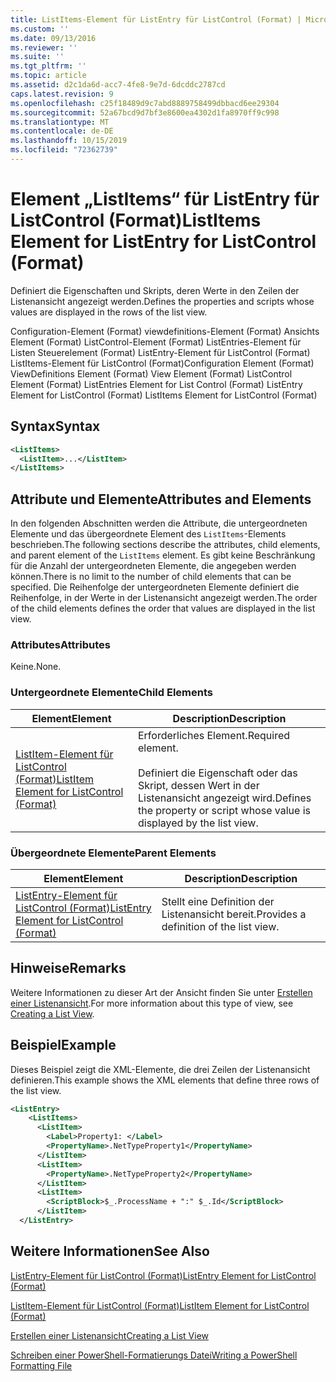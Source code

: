 ```yaml
---
title: ListItems-Element für ListEntry für ListControl (Format) | Microsoft-Dokumentation
ms.custom: ''
ms.date: 09/13/2016
ms.reviewer: ''
ms.suite: ''
ms.tgt_pltfrm: ''
ms.topic: article
ms.assetid: d2c1da6d-acc7-4fe8-9e7d-6dcddc2787cd
caps.latest.revision: 9
ms.openlocfilehash: c25f18489d9c7abd8889758499dbbacd6ee29304
ms.sourcegitcommit: 52a67bcd9d7bf3e8600ea4302d1fa8970ff9c998
ms.translationtype: MT
ms.contentlocale: de-DE
ms.lasthandoff: 10/15/2019
ms.locfileid: "72362739"
---
```

# <a name="listitems-element-for-listentry-for-listcontrol-format"></a><span data-ttu-id="fc90f-102">Element „ListItems“ für ListEntry für ListControl (Format)</span><span class="sxs-lookup"><span data-stu-id="fc90f-102">ListItems Element for ListEntry for ListControl (Format)</span></span>

<span data-ttu-id="fc90f-103">Definiert die Eigenschaften und Skripts, deren Werte in den Zeilen der Listenansicht angezeigt werden.</span><span class="sxs-lookup"><span data-stu-id="fc90f-103">Defines the properties and scripts whose values are displayed in the rows of the list view.</span></span>

<span data-ttu-id="fc90f-104">Configuration-Element (Format) viewdefinitions-Element (Format) Ansichts Element (Format) ListControl-Element (Format) ListEntries-Element für Listen Steuerelement (Format) ListEntry-Element für ListControl (Format) ListItems-Element für ListControl (Format)</span><span class="sxs-lookup"><span data-stu-id="fc90f-104">Configuration Element (Format) ViewDefinitions Element (Format) View Element (Format) ListControl Element (Format) ListEntries Element for List Control (Format) ListEntry Element for ListControl (Format) ListItems Element for ListControl (Format)</span></span>

## <a name="syntax"></a><span data-ttu-id="fc90f-105">Syntax</span><span class="sxs-lookup"><span data-stu-id="fc90f-105">Syntax</span></span>

```xml
<ListItems>
  <ListItem>...</ListItem>
</ListItems>
```

## <a name="attributes-and-elements"></a><span data-ttu-id="fc90f-106">Attribute und Elemente</span><span class="sxs-lookup"><span data-stu-id="fc90f-106">Attributes and Elements</span></span>

<span data-ttu-id="fc90f-107">In den folgenden Abschnitten werden die Attribute, die untergeordneten Elemente und das übergeordnete Element des `ListItems`-Elements beschrieben.</span><span class="sxs-lookup"><span data-stu-id="fc90f-107">The following sections describe the attributes, child elements, and parent element of the `ListItems` element.</span></span> <span data-ttu-id="fc90f-108">Es gibt keine Beschränkung für die Anzahl der untergeordneten Elemente, die angegeben werden können.</span><span class="sxs-lookup"><span data-stu-id="fc90f-108">There is no limit to the number of child elements that can be specified.</span></span> <span data-ttu-id="fc90f-109">Die Reihenfolge der untergeordneten Elemente definiert die Reihenfolge, in der Werte in der Listenansicht angezeigt werden.</span><span class="sxs-lookup"><span data-stu-id="fc90f-109">The order of the child elements defines the order that values are displayed in the list view.</span></span>

### <a name="attributes"></a><span data-ttu-id="fc90f-110">Attributes</span><span class="sxs-lookup"><span data-stu-id="fc90f-110">Attributes</span></span>

<span data-ttu-id="fc90f-111">Keine.</span><span class="sxs-lookup"><span data-stu-id="fc90f-111">None.</span></span>

### <a name="child-elements"></a><span data-ttu-id="fc90f-112">Untergeordnete Elemente</span><span class="sxs-lookup"><span data-stu-id="fc90f-112">Child Elements</span></span>

|<span data-ttu-id="fc90f-113">Element</span><span class="sxs-lookup"><span data-stu-id="fc90f-113">Element</span></span>|<span data-ttu-id="fc90f-114">Description</span><span class="sxs-lookup"><span data-stu-id="fc90f-114">Description</span></span>|
|-------------|-----------------|
|[<span data-ttu-id="fc90f-115">ListItem-Element für ListControl (Format)</span><span class="sxs-lookup"><span data-stu-id="fc90f-115">ListItem Element for ListControl (Format)</span></span>](./listitem-element-for-listitems-for-listcontrol-format.md)|<span data-ttu-id="fc90f-116">Erforderliches Element.</span><span class="sxs-lookup"><span data-stu-id="fc90f-116">Required element.</span></span><br /><br /> <span data-ttu-id="fc90f-117">Definiert die Eigenschaft oder das Skript, dessen Wert in der Listenansicht angezeigt wird.</span><span class="sxs-lookup"><span data-stu-id="fc90f-117">Defines the property or script whose value is displayed by the list view.</span></span>|

### <a name="parent-elements"></a><span data-ttu-id="fc90f-118">Übergeordnete Elemente</span><span class="sxs-lookup"><span data-stu-id="fc90f-118">Parent Elements</span></span>

|<span data-ttu-id="fc90f-119">Element</span><span class="sxs-lookup"><span data-stu-id="fc90f-119">Element</span></span>|<span data-ttu-id="fc90f-120">Description</span><span class="sxs-lookup"><span data-stu-id="fc90f-120">Description</span></span>|
|-------------|-----------------|
|[<span data-ttu-id="fc90f-121">ListEntry-Element für ListControl (Format)</span><span class="sxs-lookup"><span data-stu-id="fc90f-121">ListEntry Element for ListControl (Format)</span></span>](./listentry-element-for-listcontrol-format.md)|<span data-ttu-id="fc90f-122">Stellt eine Definition der Listenansicht bereit.</span><span class="sxs-lookup"><span data-stu-id="fc90f-122">Provides a definition of the list view.</span></span>|

## <a name="remarks"></a><span data-ttu-id="fc90f-123">Hinweise</span><span class="sxs-lookup"><span data-stu-id="fc90f-123">Remarks</span></span>

<span data-ttu-id="fc90f-124">Weitere Informationen zu dieser Art der Ansicht finden Sie unter [Erstellen einer Listenansicht](./creating-a-list-view.md).</span><span class="sxs-lookup"><span data-stu-id="fc90f-124">For more information about this type of view, see [Creating a List View](./creating-a-list-view.md).</span></span>

## <a name="example"></a><span data-ttu-id="fc90f-125">Beispiel</span><span class="sxs-lookup"><span data-stu-id="fc90f-125">Example</span></span>

<span data-ttu-id="fc90f-126">Dieses Beispiel zeigt die XML-Elemente, die drei Zeilen der Listenansicht definieren.</span><span class="sxs-lookup"><span data-stu-id="fc90f-126">This example shows the XML elements that define three rows of the list view.</span></span>

```xml
<ListEntry>
    <ListItems>
      <ListItem>
        <Label>Property1: </Label>
        <PropertyName>.NetTypeProperty1</PropertyName>
      </ListItem>
      <ListItem>
        <PropertyName>.NetTypeProperty2</PropertyName>
      </ListItem>
      <ListItem>
        <ScriptBlock>$_.ProcessName + ":" $_.Id</ScriptBlock>
      </ListItem>
  </ListEntry>
```

## <a name="see-also"></a><span data-ttu-id="fc90f-127">Weitere Informationen</span><span class="sxs-lookup"><span data-stu-id="fc90f-127">See Also</span></span>

[<span data-ttu-id="fc90f-128">ListEntry-Element für ListControl (Format)</span><span class="sxs-lookup"><span data-stu-id="fc90f-128">ListEntry Element for ListControl (Format)</span></span>](./listentry-element-for-listcontrol-format.md)

[<span data-ttu-id="fc90f-129">ListItem-Element für ListControl (Format)</span><span class="sxs-lookup"><span data-stu-id="fc90f-129">ListItem Element for ListControl (Format)</span></span>](./listitem-element-for-listitems-for-listcontrol-format.md)

[<span data-ttu-id="fc90f-130">Erstellen einer Listenansicht</span><span class="sxs-lookup"><span data-stu-id="fc90f-130">Creating a List View</span></span>](./creating-a-list-view.md)

[<span data-ttu-id="fc90f-131">Schreiben einer PowerShell-Formatierungs Datei</span><span class="sxs-lookup"><span data-stu-id="fc90f-131">Writing a PowerShell Formatting File</span></span>](./writing-a-powershell-formatting-file.md)
